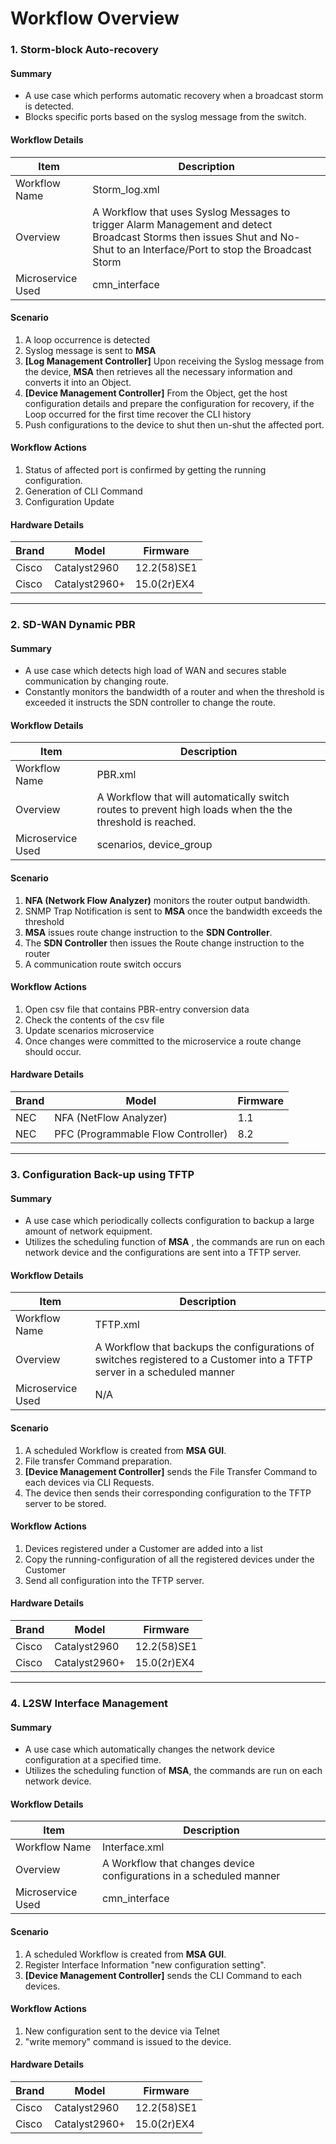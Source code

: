 # Workflow Overview
### 1. Storm-block Auto-recovery

#### Summary 
* A use case which performs automatic recovery when a broadcast storm is detected.
* Blocks specific ports based on the syslog message from the switch.

#### Workflow Details
|Item | Description|
|--- | ---|
|Workflow Name| Storm_log.xml|
|Overview|A Workflow that uses Syslog Messages to trigger Alarm Management and detect Broadcast Storms then issues Shut and No-Shut to an Interface/Port to stop the Broadcast Storm|.
|Microservice Used| cmn_interface|	

#### Scenario
1. A loop occurrence is detected
2. Syslog message is sent to **MSA**
3. **[Log Management Controller]** Upon receiving the Syslog message from the device, **MSA** then retrieves all the necessary information and converts it into an Object.
4.  **[Device Management Controller]** From the Object, get the host configuration details and prepare the configuration for recovery, if the Loop occurred for the first time recover the CLI history
5. Push configurations to the device to shut then un-shut the affected port.

#### Workflow Actions
1. Status of affected port is confirmed by getting the running configuration.
2. Generation of CLI Command
3. Configuration Update

#### Hardware Details
|Brand|Model|Firmware|
|---|---|---|
|Cisco|Catalyst2960|12.2(58)SE1|
|Cisco|Catalyst2960+|15.0(2r)EX4|

----	

### 2. SD-WAN Dynamic PBR
#### Summary
* A use case which detects high load of WAN and secures stable communication by changing route.
* Constantly monitors the bandwidth of a router and when the threshold is exceeded it instructs the SDN controller to change the route. 

#### Workflow Details
|Item|Description|
|---|---|
|Workflow Name| PBR.xml|
|Overview|A Workflow that will automatically switch routes to prevent high loads when the the threshold is reached.|
|Microservice Used| scenarios, device_group|
	
#### Scenario
1.  **NFA (Network Flow Analyzer)**  monitors the router output bandwidth.
2. SNMP Trap Notification is sent to **MSA** once the bandwidth exceeds the threshold
3.  **MSA** issues route change instruction to the **SDN Controller**.
4.  The **SDN Controller** then issues the Route change instruction to the router
5. A communication route switch occurs
	
#### Workflow Actions
1. Open csv file that contains PBR-entry conversion data
2. Check the contents of the csv file 
3. Update scenarios microservice 
4. Once changes were committed to the microservice a route change should occur.


#### Hardware Details
|Brand|Model|Firmware|
|---|---|---|
|NEC|NFA (NetFlow Analyzer)|1.1|
|NEC|PFC (Programmable Flow Controller)|8.2|

----

### 3. Configuration Back-up using TFTP
#### Summary
* A use case which periodically collects configuration to backup a large amount of network equipment.
* Utilizes the scheduling function of **MSA** , the commands are run on each network device and the configurations are sent into a TFTP server.
	
#### Workflow Details
|Item|Description|
|---|---|
|Workflow Name| TFTP.xml|
|Overview|A Workflow that backups the configurations of switches registered to a Customer into a TFTP server in a scheduled manner|
|Microservice Used| N/A|
	
#### Scenario
1. A scheduled Workflow is created from **MSA GUI**.
2. File transfer Command preparation.
3.  **[Device Management Controller]** sends the File Transfer Command to each devices via CLI Requests.
4. The device then sends their corresponding configuration to the TFTP server to be stored.
	
#### Workflow Actions
1. Devices registered under a Customer are added into a list
2. Copy the running-configuration of all the registered devices under the Customer
3. Send all configuration into the TFTP server.

#### Hardware Details
|Brand|Model|Firmware|
|---|---|---|
|Cisco|Catalyst2960|12.2(58)SE1|
|Cisco|Catalyst2960+|15.0(2r)EX4|

----

### 4. L2SW Interface Management
#### Summary
* A use case which automatically changes the network device configuration at a specified time. 
* Utilizes the scheduling function of **MSA**, the commands are run on each network device.
	
#### Workflow Details

|Item|Description|
|---|---|
|Workflow Name| Interface.xml|
|Overview|A Workflow that changes device configurations in a scheduled manner|
|Microservice Used| cmn_interface|
	
#### Scenario
1. A scheduled Workflow is created from **MSA GUI**.
2. Register Interface Information "new configuration setting".
3. **[Device Management Controller]** sends the CLI Command to each devices.
	
#### Workflow Actions
1. New configuration sent to the device via Telnet
2. "write memory" command is issued to the device.

#### Hardware Details
|Brand|Model|Firmware|
|---|---|---|
|Cisco|Catalyst2960|12.2(58)SE1|
|Cisco|Catalyst2960+|15.0(2r)EX4|
